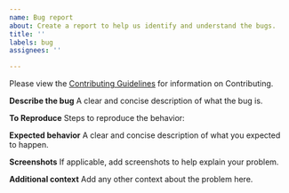 ```yaml
---
name: Bug report
about: Create a report to help us identify and understand the bugs.
title: ''
labels: bug
assignees: ''

---
```

<!-- Changes to be made in the line below -->
Please view the [Contributing Guidelines](https://github.com/TheDoubtFactory/<**Project**>/blob/main/CONTRIBUTING.md) for information on Contributing.

**Describe the bug**
A clear and concise description of what the bug is.

**To Reproduce**
Steps to reproduce the behavior:

**Expected behavior**
A clear and concise description of what you expected to happen.

**Screenshots**
If applicable, add screenshots to help explain your problem.

**Additional context**
Add any other context about the problem here.
